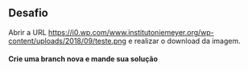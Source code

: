 ## Desafio
Abrir a URL https://i0.wp.com/www.institutoniemeyer.org/wp-content/uploads/2018/09/teste.png e realizar o download da imagem.

#### Crie uma branch nova e mande sua solução

